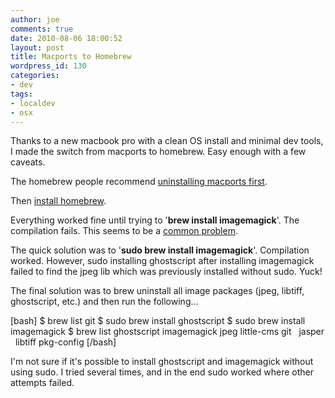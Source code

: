 ```yaml
---
author: joe
comments: true
date: 2010-08-06 18:00:52
layout: post
title: Macports to Homebrew
wordpress_id: 130
categories:
- dev
tags:
- localdev
- osx
---
```


Thanks to a new macbook pro with a clean OS install and minimal dev tools, I made the switch from macports to homebrew. Easy enough with a few caveats.

The homebrew people recommend [uninstalling macports first](http://guide.macports.org/#installing.macports.uninstalling).

Then [install homebrew](http://wiki.github.com/mxcl/homebrew/installation).

Everything worked fine until trying to '**brew install imagemagick**'. The compilation fails. This seems to be a [common problem](http://www.google.com/search?q=brew+install+imagemagick+fails&ie=utf-8&oe=utf-8&aq=t&rls=org.mozilla:en-US:official&client=firefox-a).

The quick solution was to '**sudo brew install imagemagick**'. Compilation worked. However, sudo installing ghostscript after installing imagemagick failed to find the jpeg lib which was previously installed without sudo. Yuck!

The final solution was to brew uninstall all image packages (jpeg, libtiff, ghostscript, etc.) and then run the following...

[bash]
$ brew list
git
$ sudo brew install ghostscript
$ sudo brew install imagemagick
$ brew list
ghostscript   imagemagick   jpeg
little-cms   git      jasper      libtiff
pkg-config
[/bash]

I'm not sure if it's possible to install ghostscript and imagemagick without using sudo. I tried several times, and in the end sudo worked where other attempts failed.
